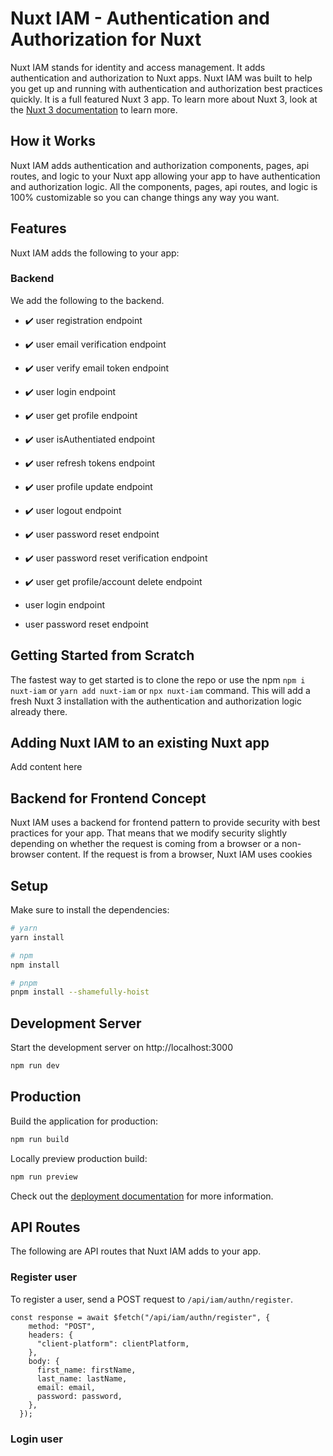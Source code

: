 # Nuxt IAM - Authentication and Authorization for Nuxt

Nuxt IAM stands for identity and access management. It adds authentication and authorization to Nuxt apps. Nuxt IAM was built to help you get up and running with authentication and authorization best practices quickly. It is a full featured Nuxt 3 app. To learn more about Nuxt 3, look at the [Nuxt 3 documentation](https://nuxt.com/docs/getting-started/introduction) to learn more.

## How it Works

Nuxt IAM adds authentication and authorization components, pages, api routes, and logic to your Nuxt app allowing your app to have authentication and authorization logic. All the components, pages, api routes, and logic is 100% customizable so you can change things any way you want.

## Features
Nuxt IAM adds the following to your app:

### Backend
We add the following to the backend.
- ✔️ user registration endpoint
- ✔️ user email verification endpoint
- ✔️ user verify email token endpoint
- ✔️ user login endpoint
- ✔️ user get profile endpoint
- ✔️ user isAuthentiated endpoint
- ✔️ user refresh tokens endpoint
- ✔️ user profile update endpoint
- ✔️ user logout endpoint
- ✔️ user password reset endpoint
- ✔️ user password reset verification endpoint
- ✔️ user get profile/account delete endpoint

- user login endpoint
- user password reset endpoint

## Getting Started from Scratch

The fastest way to get started is to clone the repo or use the npm ``` npm i nuxt-iam ``` or ``` yarn add nuxt-iam ``` or ``` npx nuxt-iam ``` command. This will add a fresh Nuxt 3 installation with the authentication and authorization logic already there.

## Adding Nuxt IAM to an existing Nuxt app

Add content here

## Backend for Frontend Concept
Nuxt IAM uses a backend for frontend pattern to provide security with best practices for your app. That means that we modify security slightly depending on whether the request is coming from a browser or a non-browser content. If the request is from a browser, Nuxt IAM uses cookies

## Setup

Make sure to install the dependencies:

```bash
# yarn
yarn install

# npm
npm install

# pnpm
pnpm install --shamefully-hoist
```

## Development Server

Start the development server on http://localhost:3000

```bash
npm run dev
```

## Production

Build the application for production:

```bash
npm run build
```

Locally preview production build:

```bash
npm run preview
```

Check out the [deployment documentation](https://nuxt.com/docs/getting-started/deployment) for more information.

## API Routes
The following are API routes that Nuxt IAM adds to your app.
### Register user
To register a user, send a POST request to ``` /api/iam/authn/register ```.
```
const response = await $fetch("/api/iam/authn/register", {
    method: "POST",
    headers: {
      "client-platform": clientPlatform,
    },
    body: {
      first_name: firstName,
      last_name: lastName,
      email: email,
      password: password,
    },
  });
  ```


### Login user
